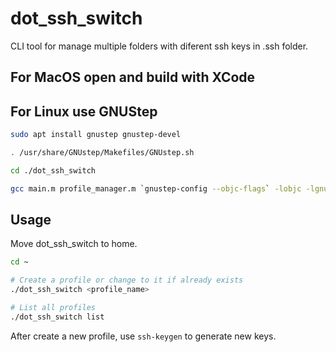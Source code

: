 # dot_ssh_switch

CLI tool for manage multiple folders with diferent ssh keys in .ssh folder.

## For MacOS open and build with XCode

## For Linux use GNUStep

```bash
sudo apt install gnustep gnustep-devel

. /usr/share/GNUstep/Makefiles/GNUstep.sh

cd ./dot_ssh_switch

gcc main.m profile_manager.m `gnustep-config --objc-flags` -lobjc -lgnustep-base -std=c11 -o dot_ssh_switch
```

## Usage

Move dot_ssh_switch to home.

```bash
cd ~

# Create a profile or change to it if already exists
./dot_ssh_switch <profile_name>

# List all profiles
./dot_ssh_switch list
```

After create a new profile, use `ssh-keygen` to generate new keys.
